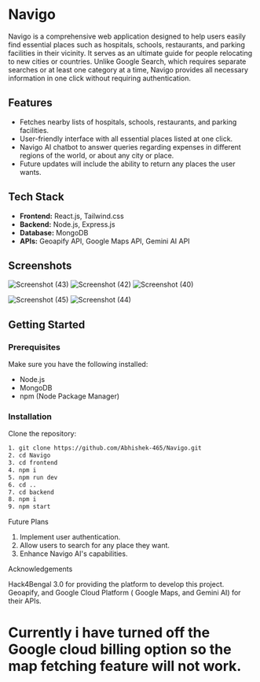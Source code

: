 # Navigo

Navigo is a comprehensive web application designed to help users easily find essential places such as hospitals, schools, restaurants, and parking facilities in their vicinity. It serves as an ultimate guide for people relocating to new cities or countries. Unlike Google Search, which requires separate searches or at least one category at a time, Navigo provides all necessary information in one click without requiring authentication.

## Features

- Fetches nearby lists of hospitals, schools, restaurants, and parking facilities.
- User-friendly interface with all essential places listed at one click.
- Navigo AI chatbot to answer queries regarding expenses in different regions of the world, or about any city or place.
- Future updates will include the ability to return any places the user wants.

## Tech Stack

- **Frontend:** React.js, Tailwind.css
- **Backend:** Node.js, Express.js
- **Database:** MongoDB
- **APIs:** Geoapify API, Google Maps API, Gemini AI API

## Screenshots


![Screenshot (43)](https://github.com/Abhishek-465/Navigo/assets/127030695/1a1c6540-1601-4624-b015-202b6d4b8b99)
![Screenshot (42)](https://github.com/Abhishek-465/Navigo/assets/127030695/5434ca96-0a22-4f62-a5d5-c961da77e4a4)
![Screenshot (40)](https://github.com/Abhishek-465/Navigo/assets/127030695/d497cc34-cd24-4c60-80cd-784c62977ff0)

![Screenshot (45)](https://github.com/Abhishek-465/Navigo/assets/127030695/2a63c13a-df54-4db3-a45e-67265dfb206a)
![Screenshot (44)](https://github.com/Abhishek-465/Navigo/assets/127030695/9cef684b-37e0-4a67-b39a-1950b69a761c)
## Getting Started

### Prerequisites

Make sure you have the following installed:

- Node.js
- MongoDB
- npm (Node Package Manager)

### Installation
Clone the repository:
   ```sh
1. git clone https://github.com/Abhishek-465/Navigo.git
2. cd Navigo
3. cd frontend
4. npm i
5. npm run dev
6. cd ..
7. cd backend
8. npm i
9. npm start
   ```
Future Plans

1. Implement user authentication.
2. Allow users to search for any place they want.
3. Enhance Navigo AI's capabilities.

Acknowledgements

Hack4Bengal 3.0 for providing the platform to develop this project.
Geoapify, and Google Cloud Platform ( Google Maps, and Gemini AI) for their APIs. 
# Currently i have turned off the Google cloud billing option so the map fetching feature will not work.
